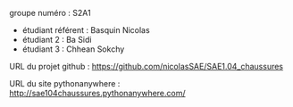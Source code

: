 groupe numéro : S2A1

* étudiant référent : Basquin Nicolas
* étudiant 2 : Ba Sidi
* étudiant 3 : Chhean Sokchy

URL du projet github : https://github.com/nicolasSAE/SAE1.04_chaussures

URL du site pythonanywhere : http://sae104chaussures.pythonanywhere.com/
